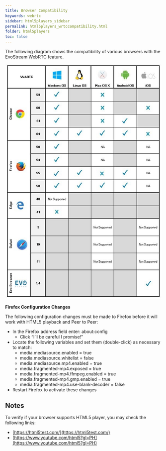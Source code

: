 ```yaml
---
title: Browser Compatibility
keywords: webrtc
sidebar: html5players_sidebar
permalink: html5players_wrtccompatibility.html
folder: html5players
toc: false
---
```


The following diagram shows the compatibility of various browsers with the EvoStream WebRTC feature. 

![](images/html5/webrtc_compatibility.JPG)



**Firefox Configuration Changes**

The following configuration changes must be made to Firefox before it will work with HTML5 playback and Peer to Peer:

- In the Firefox address field enter: about:config
  - Click “I’ll be careful I promise!”
- Locate the following variables and set them (double-click) as necessary to match:
  - media.mediasource.enabled = true
  - media.mediasource.whitelist = false
  - media.mediasource.mp4.enabled = true
  - media.fragmented-mp4.exposed = true
  - media.fragmented-mp4.ffmpeg.enabled = true
  - media.fragmented-mp4.gmp.enabled = true
  - media.fragmented-mp4.use-blank-decoder = false
- Restart Firefox to activate these changes




## Notes

To verify if your browser supports HTML5 player, you may check the following links:

- [https://html5test.com/](https://html5test.com/)
- [https://www.youtube.com/html5?gl=PH](https://www.youtube.com/html5?gl=PH)